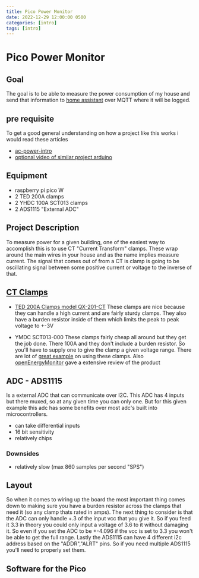```yaml
---
title: Pico Power Monitor
date: 2022-12-29 12:00:00 0500
categories: [intro]
tags: [intro]
---
```

# Pico Power Monitor


## Goal 
The goal is to be able to measure the power consumption of my house and send that information to [home assistant](https://www.home-assistant.io/) over MQTT where it will be logged.

## pre requisite 
To get a good general understanding on how a project like this works i would read these articles
* [ac-power-intro](https://learn.openenergymonitor.org/electricity-monitoring/ac-power-theory/introduction)
* [optional video of similar project arduino](https://www.youtube.com/watch?v=TITtBkoaQ_s) 

## Equipment 
* raspberry pi pico W
* 2 TED 200A clamps
* 2 YHDC 100A SCT013 clamps
* 2 ADS1115 "External ADC"

## Project Description
To measure power for a given building, one of the easiest way to accomplish this is to use CT "Current Transform" clamps.  These wrap around the main wires in your house and as the name implies measure current.  The signal that comes out of from a CT is clamp is going to be oscillating signal between some positive current or voltage to the inverse of that.

## [CT Clamps](https://www.electroschematics.com/split-core-ct-primer/)

* [TED 200A Clamps model QX-201-CT](https://web.archive.org/web/20111021055834/http://jarv.org/2009/07/home-power-monitoring/)
These clamps are nice because they can handle a high current and are fairly sturdy clamps.  They also have a burden resistor inside of them which limits the peak to peak voltage to +-3V

* YMDC SCT013-000
These clamps fairly cheap all around but they get the job done.  There 100A and they don't include a burden resistor.  So you'll have to supply one to give the clamp a given voltage range.  There are lot of [great example](https://olimex.wordpress.com/2015/09/29/energy-monitoring-with-arduino-and-current-clamp-sensor/) on using these clamps.  Also [openEnergyMonitor](https://learn.openenergymonitor.org/electricity-monitoring/ct-sensors/yhdc-sct-013-000-ct-sensor-report) gave a extensive review of the product 

## ADC - **ADS1115**

Is a external ADC that can communicate over I2C.  This ADC has 4 inputs but there muxed, so at any given time you can only one.  But for this given example this adc has some benefits over most adc's built into microcontrollers.

* can take differential inputs 
* 16 bit sensitivity  
* relatively chips

### Downsides
* relatively slow (max 860 samples per second "SPS")

## Layout
So when it comes to wiring up the board the most important thing comes down to making sure you have a burden resistor across the clamps that need it (so any clamp thats rated in amps).  The next thing to consider is that the ADC can only handle +.3 of the input vcc that you give it.  So if you feed it 3.3 in theory you could only input a voltage of 3.6 to it without damaging it.  So even if you set the ADC to be +-4.096 if the vcc is set to 3.3 you won't be able to get the full range.  Lastly the ADS1115 can have 4 different i2c address based on the "ADDR","ALRT" pins.  So if you need multiple ADS1115 you'll need to properly set them.


## Software for the Pico
